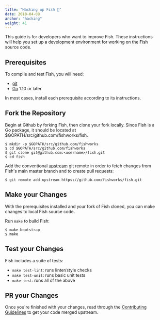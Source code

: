 ```yaml
---
title: "Hacking up Fish 🍣"
date: 2018-04-08
anchor: "hacking"
weight: 41
---
```


This guide is for developers who want to improve Fish. These instructions will help you set up a
development environment for working on the Fish source code.

## Prerequisites

To compile and test Fish, you will need:

- [git](https://git-scm.com/)
- [Go](https://golang.org/) 1.10 or later

In most cases, install each prerequisite according to its instructions.

## Fork the Repository

Begin at Github by forking Fish, then clone your fork locally. Since Fish is a Go package, it
should be located at $GOPATH/src/github.com/fishworks/fish.

```shell
$ mkdir -p $GOPATH/src/github.com/fishworks
$ cd $GOPATH/src/github.com/fishworks
$ git clone git@github.com:<username>/fish.git
$ cd fish
```

Add the conventional [upstream](https://help.github.com/articles/fork-a-repo/) git remote in order
to fetch changes from Fish's main master branch and to create pull requests:

```shell
$ git remote add upstream https://github.com/fishworks/fish.git
```

## Make your Changes

With the prerequisites installed and your fork of Fish cloned, you can make changes to local Fish
source code.

Run `make` to build Fish:

```shell
$ make bootstrap
$ make
```

## Test your Changes

Fish includes a suite of tests:

- `make test-lint`: runs linter/style checks
- `make test-unit`: runs basic unit tests
- `make test`: runs all of the above

## PR your Changes

Once you're finished with your changes, read through the [Contributing Guidelines](#contributing) to
get your code merged upstream.
